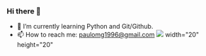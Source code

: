 ### Hi there 👋
- 🌱 I’m currently learning Python and Git/Github.
- 📫 How to reach me: paulomg1996@gmail.com
<img src="https://cdn.jsdelivr.net/gh/devicons/devicon/icons/python/python-original-wordmark.svg" /> width="20" height="20"


<!--
**paullosergioo/paullosergioo** is a ✨ _special_ ✨ repository because its `README.md` (this file) appears on your GitHub profile.

Here are some ideas to get you started:

- 🔭 I’m currently working on ...
- 🌱 I’m currently learning ...
- 👯 I’m looking to collaborate on ...
- 🤔 I’m looking for help with ...
- 💬 Ask me about ...
- 📫 How to reach me: ...
- 😄 Pronouns: ...
- ⚡ Fun fact: ...
-->
